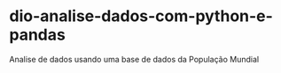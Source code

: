 # dio-analise-dados-com-python-e-pandas
Analise de dados usando uma base de dados da População Mundial
